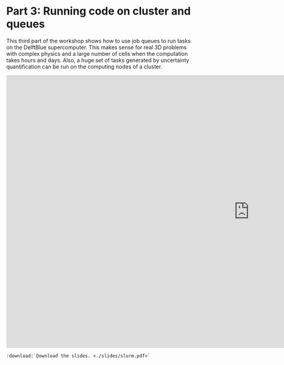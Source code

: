 # Part 3: Running code on cluster and queues
This third part of the workshop shows how to use job queues to run tasks on the DelftBlue supercomputer. This makes sense for real 3D problems with complex physics and a large number of cells when the computation takes hours and days. Also, a huge set of tasks generated by uncertainty quantification can be run on the computing nodes of a cluster.

<iframe width="1280" height="720" src="https://www.youtube.com/embed/dZFf8xrpCo0" title="2_2 HPC workshop04" frameborder="0" allow="accelerometer; autoplay; clipboard-write; encrypted-media; gyroscope; picture-in-picture" allowfullscreen></iframe>

```{eval-rst}
:download:`Download the slides. <./slides/slurm.pdf>`
```